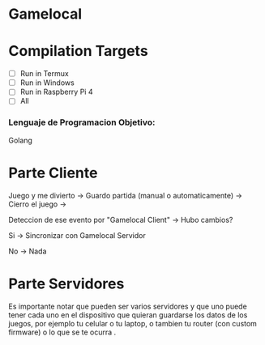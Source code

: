 # Gamelocal

# Compilation Targets

 - [ ] Run in Termux
 - [ ] Run in Windows
 - [ ] Run in Raspberry Pi 4
 - [ ] All

### Lenguaje de Programacion Objetivo:

Golang

# Parte Cliente

Juego y me divierto -> Guardo partida (manual o automaticamente) -> Cierro el juego -> 

Deteccion de ese evento por "Gamelocal Client" -> Hubo cambios?

Si -> Sincronizar con Gamelocal Servidor

No -> Nada
                                                                                                            
# Parte Servidores

Es importante notar que pueden ser varios servidores y que uno puede tener cada uno en el dispositivo que quieran guardarse los datos de los juegos, por ejemplo tu celular o tu laptop, o tambien tu router (con custom firmware) o lo que se te ocurra .
